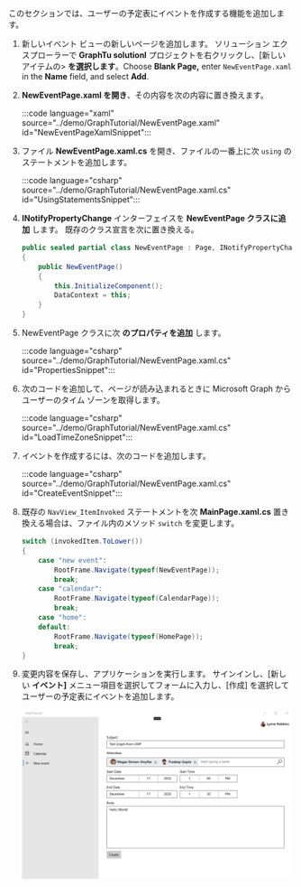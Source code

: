 <!-- markdownlint-disable MD002 MD041 -->

このセクションでは、ユーザーの予定表にイベントを作成する機能を追加します。

1. 新しいイベント ビューの新しいページを追加します。 ソリューション エクスプローラーで **GraphTu solutionl** プロジェクトを右クリックし、[新しいアイテムの> **を選択します**。Choose **Blank Page,** enter `NewEventPage.xaml` in the **Name** field, and select **Add**.

1. **NewEventPage.xaml を開き**、その内容を次の内容に置き換えます。

    :::code language="xaml" source="../demo/GraphTutorial/NewEventPage.xaml" id="NewEventPageXamlSnippet":::

1. ファイル **NewEventPage.xaml.cs** を開き、ファイルの一番上に次 `using` のステートメントを追加します。

    :::code language="csharp" source="../demo/GraphTutorial/NewEventPage.xaml.cs" id="UsingStatementsSnippet":::

1. **INotifyPropertyChange** インターフェイスを **NewEventPage クラスに追加** します。 既存のクラス宣言を次に置き換える。

    ```csharp
    public sealed partial class NewEventPage : Page, INotifyPropertyChanged
    {
        public NewEventPage()
        {
            this.InitializeComponent();
            DataContext = this;
        }
    }
    ```

1. NewEventPage クラスに次 **のプロパティを追加** します。

    :::code language="csharp" source="../demo/GraphTutorial/NewEventPage.xaml.cs" id="PropertiesSnippet":::

1. 次のコードを追加して、ページが読み込まれるときに Microsoft Graph からユーザーのタイム ゾーンを取得します。

    :::code language="csharp" source="../demo/GraphTutorial/NewEventPage.xaml.cs" id="LoadTimeZoneSnippet":::

1. イベントを作成するには、次のコードを追加します。

    :::code language="csharp" source="../demo/GraphTutorial/NewEventPage.xaml.cs" id="CreateEventSnippet":::

1. 既存の `NavView_ItemInvoked` ステートメントを次 **MainPage.xaml.cs** 置き換える場合は、ファイル内のメソッド `switch` を変更します。

    ```csharp
    switch (invokedItem.ToLower())
    {
        case "new event":
            RootFrame.Navigate(typeof(NewEventPage));
            break;
        case "calendar":
            RootFrame.Navigate(typeof(CalendarPage));
            break;
        case "home":
        default:
            RootFrame.Navigate(typeof(HomePage));
            break;
    }
    ```

1. 変更内容を保存し、アプリケーションを実行します。 サインインし、[新しい **イベント]** メニュー項目を選択してフォームに入力し、[作成] を選択してユーザーの予定表にイベントを追加します。

    ![新しいイベント ページのスクリーンショット](images/create-event-01.png)
